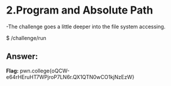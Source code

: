 # 2.Program and Absolute Path
-The challenge goes a little deeper into the file system accessing.

$ /challenge/run

## Answer:
**Flag:** pwn.college{oQCW-e64rHEruHT7WPjroP7LN6r.QX1QTN0wCO1kjNzEzW}
